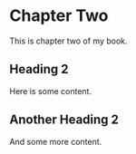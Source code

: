 # Chapter Two

This is chapter two of my book.

## Heading 2

Here is some content.

## Another Heading 2

And some more content.
